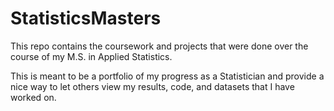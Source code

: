 # StatisticsMasters
This repo contains the coursework and projects that were done over the course of my M.S. in Applied Statistics.

This is meant to be a portfolio of my progress as a Statistician and provide a nice way to let others view my results, code, and datasets that I have worked on. 

